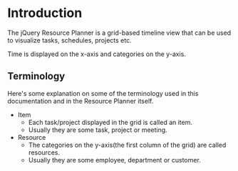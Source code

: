 # Introduction

The jQuery Resource Planner is a grid-based timeline view that can be used to visualize tasks, schedules, projects etc.

Time is displayed on the x-axis and categories on the y-axis.

## Terminology

Here's some explanation on some of the terminology used in this documentation and in the Resource Planner itself.

- Item
    - Each task/project displayed in the grid is called an item. 
    - Usually they are some task, project or meeting.
- Resource
    - The categories on the y-axis(the first column of the grid) are called resources.
    - Usually they are some employee, department or customer.